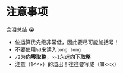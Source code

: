 # 注意事项
含泪总结 :sob:


* 位运算优先级非常低，因此要尽可能加括号！  
* 不要使用`%d`来读入`long long`  
* `/2`为**向零取整**，`>>1`永远**向下取整**
* 注意（1<<x）的溢出！往往要写成（1ll<<x）